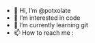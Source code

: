 - 👋 Hi, I’m @potxolate
- 👀 I’m interested in code
- 🌱 I’m currently learning git
- 📫 How to reach me :

<!---
potxolate/potxolate is a ✨ special ✨ repository because its `README.md` (this file) appears on your GitHub profile.
You can click the Preview link to take a look at your changes.
--->
